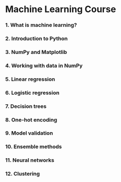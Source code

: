 # Machine Learning Course

### 1. What is machine learning?

### 2. Introduction to Python

### 3. NumPy and Matplotlib

### 4. Working with data in NumPy

### 5. Linear regression

### 6. Logistic regression

### 7. Decision trees

### 8. One-hot encoding

### 9. Model validation

### 10. Ensemble methods

### 11. Neural networks

### 12. Clustering
